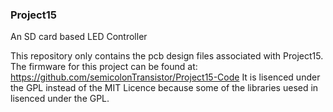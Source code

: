 ### Project15
An SD card based LED Controller

This repository only contains the pcb design files associated with Project15.
The firmware for this project can be found at: https://github.com/semicolonTransistor/Project15-Code
It is lisenced under the GPL instead of the MIT Licence because some of the libraries uesed in lisenced under the GPL.


